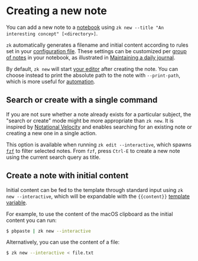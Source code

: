 # Creating a new note

You can add a new note to a [notebook](notebook.md) using
`zk new --title "An interesting concept" [<directory>]`.

`zk` automatically generates a filename and initial content according to rules
set in your [configuration file](../config/config.md). These settings can be customized
per [group of notes](../config/config-group.md) in your notebook, as illustrated in
[Maintaining a daily journal](../tips/daily-journal.md).

By default, `zk new` will start [your editor](../config/tool-editor.md) after creating the
note. You can choose instead to print the absolute path to the note with
`--print-path`, which is more useful for [automation](../tips/automation.md).

## Search or create with a single command

If you are not sure whether a note already exists for a particular subject, the
"search or create" mode might be more appropriate than `zk new`. It is inspired
by [Notational Velocity](https://notational.net/) and enables searching for an
existing note or creating a new one in a single action.

This option is available when running `zk edit --interactive`, which spawns
[`fzf`](../config/tool-fzf.md) to filter selected notes. From `fzf`, press `Ctrl-E` to
create a new note using the current search query as title.

## Create a note with initial content

Initial content can be fed to the template through standard input using
`zk new --interactive`, which will be expandable with the `{{content}}`
[template variable](template-creation.md).

For example, to use the content of the macOS clipboard as the initial content
you can run:

```sh
$ pbpaste | zk new --interactive
```

Alternatively, you can use the content of a file:

```sh
$ zk new --interactive < file.txt
```
